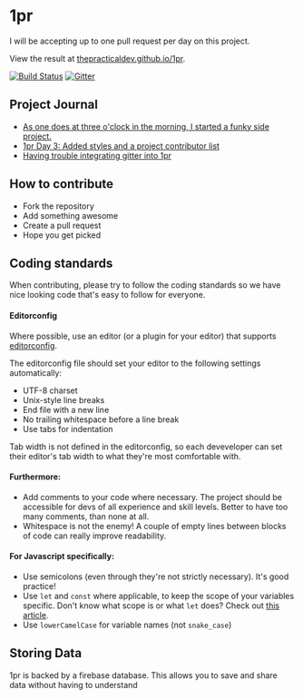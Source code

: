 # 1pr
I will be accepting up to one pull request per day on this project.

View the result at [thepracticaldev.github.io/1pr](https://thepracticaldev.github.io/1pr/).

[![Build Status](https://travis-ci.org/thepracticaldev/1pr.svg?branch=master)](https://travis-ci.org/thepracticaldev/1pr) [![Gitter](https://badges.gitter.im/thepracticaldev/1pr.svg)](https://gitter.im/thepracticaldev/1pr?utm_source=badge&utm_medium=badge&utm_campaign=pr-badge&utm_content=body_badge)

## Project Journal

- [As one does at three o'clock in the morning, I started a funky side project.](https://dev.to/ben/as-one-does-at-three-oclock-in-the-morning-i-started-a-funky-side-project)
- [1pr Day 3: Added styles and a project contributor list](https://dev.to/ben/1pr-day-3-added-styles-and-a-project-contributor-list)
- [Having trouble integrating gitter into 1pr](https://dev.to/ben/having-trouble-integrating-gitter-into-1pr)


## How to contribute
- Fork the repository
- Add something awesome
- Create a pull request
- Hope you get picked


## Coding standards
When contributing, please try to follow the coding standards so we have nice looking code that's easy to follow for everyone.

#### Editorconfig
Where possible, use an editor (or a plugin for your editor) that supports [editorconfig](http://editorconfig.org/).

The editorconfig file should set your editor to the following settings automatically:
- UTF-8 charset
- Unix-style line breaks
- End file with a new line
- No trailing whitespace before a line break
- Use tabs for indentation

Tab width is not defined in the editorconfig, so each deveveloper can set their editor's tab width to what they're most comfortable with.

#### Furthermore:
- Add comments to your code where necessary. The project should be accessible for devs of all experience and skill levels. Better to have too many comments, than none at all.
- Whitespace is not the enemy! A couple of empty lines between blocks of code can really improve readability.

#### For Javascript specifically:
- Use semicolons (even through they're not strictly necessary). It's good practice!
- Use `let` and `const` where applicable, to keep the scope of your variables specific. Don't know what scope is or what `let` does? Check out [this article](https://medium.com/@MentallyFriendly/es6-an-idiots-guide-to-let-and-const-70be9691c389).
- Use `lowerCamelCase` for variable names (not `snake_case`)

## Storing Data
1pr is backed by a firebase database.  This allows you to save and share data without having to understand 